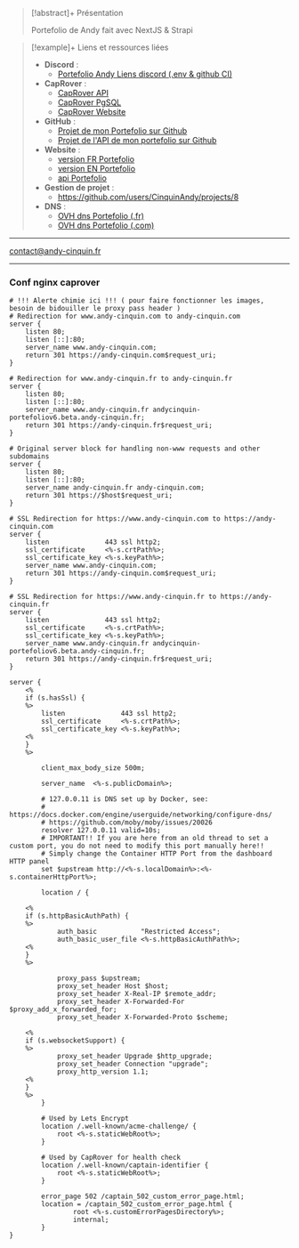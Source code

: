 > [!abstract]+ Présentation
> 
> Portefolio de Andy fait avec NextJS & Strapi 

> [!example]+ Liens et ressources liées
> 
> - **Discord** : 
> 	- [Portefolio Andy Liens discord (.env & github CI)](https://discord.com/channels/749294142114496646/1130620313823088732)
> - **CapRover** : 
> 	- [CapRover API](https://captain.beta.andy-cinquin.fr/#/apps/details/andycinquin-api-portefoliov6)
> 	- [CapRover PgSQL](https://captain.beta.andy-cinquin.fr/#/apps/details/andycinquin-pgsql-portefoliov6)
> 	- [CapRover Website](https://captain.beta.andy-cinquin.fr/#/apps/details/andycinquin-portefoliov6)
> - **GitHub** : 
> 	- [Projet de mon Portefolio sur Github](https://github.com/CinquinAndy/PortefolioV6)
> 	- [Projet de l'API de mon portefolio sur Github](https://github.com/CinquinAndy/api-PortefolioV6)
> - **Website** : 
> 	- [version FR Portefolio](https://andy-cinquin.fr/)
> 	- [version EN Portefolio](https://andy-cinquin.com/)
> 	- [api Portefolio](https://api.andy-cinquin.fr/admin)
> - **Gestion de projet** : 
> 	- https://github.com/users/CinquinAndy/projects/8
> - **DNS** : 
> 	- [OVH dns Portefolio (.fr)](https://www.ovh.com/manager/#/web/zone/andy-cinquin.fr)
> 	- [OVH dns Portefolio (.com)](https://www.ovh.com/manager/#/web/domain/andy-cinquin.com/information)


---
contact@andy-cinquin.fr


---
### Conf nginx caprover
```
# !!! Alerte chimie ici !!! ( pour faire fonctionner les images, besoin de bidouiller le proxy pass header )
# Redirection for www.andy-cinquin.com to andy-cinquin.com
server {
    listen 80;    
    listen [::]:80;
    server_name www.andy-cinquin.com;
    return 301 https://andy-cinquin.com$request_uri;
}

# Redirection for www.andy-cinquin.fr to andy-cinquin.fr
server {
    listen 80;    
    listen [::]:80;
    server_name www.andy-cinquin.fr andycinquin-portefoliov6.beta.andy-cinquin.fr;
    return 301 https://andy-cinquin.fr$request_uri;
}

# Original server block for handling non-www requests and other subdomains
server {
    listen 80;    
    listen [::]:80;
    server_name andy-cinquin.fr andy-cinquin.com;
    return 301 https://$host$request_uri;
}

# SSL Redirection for https://www.andy-cinquin.com to https://andy-cinquin.com
server {
    listen              443 ssl http2;
    ssl_certificate     <%-s.crtPath%>;
    ssl_certificate_key <%-s.keyPath%>;
    server_name www.andy-cinquin.com;
    return 301 https://andy-cinquin.com$request_uri;
}

# SSL Redirection for https://www.andy-cinquin.fr to https://andy-cinquin.fr
server {
    listen              443 ssl http2;
    ssl_certificate     <%-s.crtPath%>;
    ssl_certificate_key <%-s.keyPath%>;
    server_name www.andy-cinquin.fr andycinquin-portefoliov6.beta.andy-cinquin.fr;
    return 301 https://andy-cinquin.fr$request_uri;
}

server { 
    <%
    if (s.hasSsl) {
    %>
        listen              443 ssl http2;
        ssl_certificate     <%-s.crtPath%>;
        ssl_certificate_key <%-s.keyPath%>;
    <%
    }
    %>

        client_max_body_size 500m;

        server_name  <%-s.publicDomain%>;

        # 127.0.0.11 is DNS set up by Docker, see:
        # https://docs.docker.com/engine/userguide/networking/configure-dns/
        # https://github.com/moby/moby/issues/20026
        resolver 127.0.0.11 valid=10s;
        # IMPORTANT!! If you are here from an old thread to set a custom port, you do not need to modify this port manually here!!
        # Simply change the Container HTTP Port from the dashboard HTTP panel
        set $upstream http://<%-s.localDomain%>:<%-s.containerHttpPort%>;

        location / {

    <%
    if (s.httpBasicAuthPath) {
    %>
            auth_basic           "Restricted Access";
            auth_basic_user_file <%-s.httpBasicAuthPath%>; 
    <%
    }
    %>

            proxy_pass $upstream;
            proxy_set_header Host $host;
            proxy_set_header X-Real-IP $remote_addr;
            proxy_set_header X-Forwarded-For $proxy_add_x_forwarded_for;
            proxy_set_header X-Forwarded-Proto $scheme;

    <%
    if (s.websocketSupport) {
    %>
            proxy_set_header Upgrade $http_upgrade;
            proxy_set_header Connection "upgrade";
            proxy_http_version 1.1;
    <%
    }
    %>
        }

        # Used by Lets Encrypt
        location /.well-known/acme-challenge/ {
            root <%-s.staticWebRoot%>;
        }
        
        # Used by CapRover for health check
        location /.well-known/captain-identifier {
            root <%-s.staticWebRoot%>;
        }

        error_page 502 /captain_502_custom_error_page.html;
        location = /captain_502_custom_error_page.html {
                root <%-s.customErrorPagesDirectory%>;
                internal;
        }
}
```